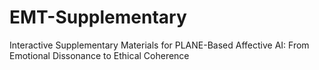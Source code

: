 # EMT-Supplementary
Interactive Supplementary Materials for PLANE-Based Affective AI: From Emotional Dissonance to Ethical Coherence
